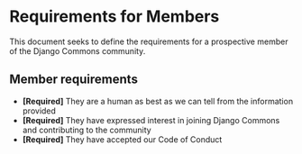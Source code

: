 # Requirements for Members

This document seeks to define the requirements for a prospective member
of the Django Commons community.

## Member requirements
- **[Required]** They are a human as best as we can tell from the information provided
- **[Required]** They have expressed interest in joining Django Commons and contributing to the community
- **[Required]** They have accepted our Code of Conduct
